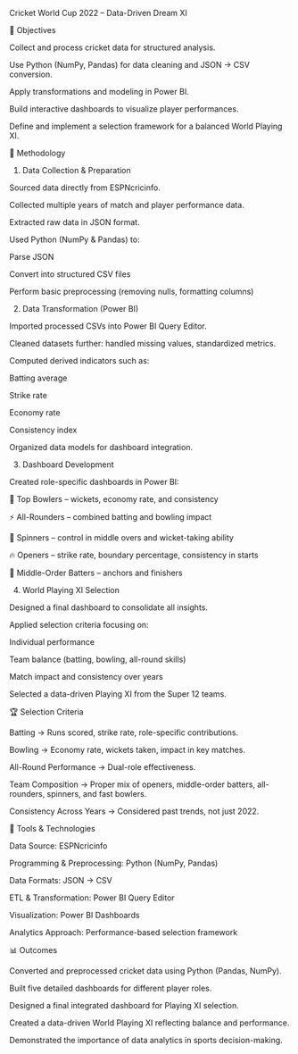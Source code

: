 Cricket World Cup 2022 – Data-Driven Dream XI



🎯 Objectives

Collect and process cricket data for structured analysis.

Use Python (NumPy, Pandas) for data cleaning and JSON → CSV conversion.

Apply transformations and modeling in Power BI.

Build interactive dashboards to visualize player performances.

Define and implement a selection framework for a balanced World Playing XI.

🔧 Methodology
1. Data Collection & Preparation

Sourced data directly from ESPNcricinfo.

Collected multiple years of match and player performance data.

Extracted raw data in JSON format.

Used Python (NumPy & Pandas) to:

Parse JSON

Convert into structured CSV files

Perform basic preprocessing (removing nulls, formatting columns)

2. Data Transformation (Power BI)

Imported processed CSVs into Power BI Query Editor.

Cleaned datasets further: handled missing values, standardized metrics.

Computed derived indicators such as:

Batting average

Strike rate

Economy rate

Consistency index

Organized data models for dashboard integration.

3. Dashboard Development

Created role-specific dashboards in Power BI:

🎯 Top Bowlers – wickets, economy rate, and consistency

⚡ All-Rounders – combined batting and bowling impact

🔄 Spinners – control in middle overs and wicket-taking ability

🔥 Openers – strike rate, boundary percentage, consistency in starts

🏏 Middle-Order Batters – anchors and finishers

4. World Playing XI Selection

Designed a final dashboard to consolidate all insights.

Applied selection criteria focusing on:

Individual performance

Team balance (batting, bowling, all-round skills)

Match impact and consistency over years

Selected a data-driven Playing XI from the Super 12 teams.

🏆 Selection Criteria

Batting → Runs scored, strike rate, role-specific contributions.

Bowling → Economy rate, wickets taken, impact in key matches.

All-Round Performance → Dual-role effectiveness.

Team Composition → Proper mix of openers, middle-order batters, all-rounders, spinners, and fast bowlers.

Consistency Across Years → Considered past trends, not just 2022.

🚀 Tools & Technologies

Data Source: ESPNcricinfo

Programming & Preprocessing: Python (NumPy, Pandas)

Data Formats: JSON → CSV

ETL & Transformation: Power BI Query Editor

Visualization: Power BI Dashboards

Analytics Approach: Performance-based selection framework

📊 Outcomes

Converted and preprocessed cricket data using Python (Pandas, NumPy).

Built five detailed dashboards for different player roles.

Designed a final integrated dashboard for Playing XI selection.

Created a data-driven World Playing XI reflecting balance and performance.

Demonstrated the importance of data analytics in sports decision-making.



